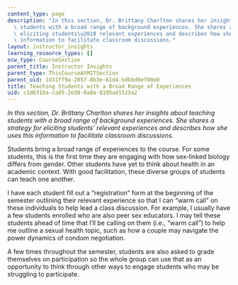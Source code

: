 ```yaml
---
content_type: page
description: "In this section, Dr. Brittany Charlton shares her insights about teaching\
  \ students with a broad range of background experiences. She shares a strategy for\
  \ eliciting students\u2019 relevant experiences and describes how she uses this\
  \ information to facilitate classroom discussions."
layout: instructor_insights
learning_resource_types: []
ocw_type: CourseSection
parent_title: Instructor Insights
parent_type: ThisCourseAtMITSection
parent_uid: 1d31ff9a-2057-8b3e-61d4-bdbbd0ef00e0
title: Teaching Students with a Broad Range of Experiences
uid: c1d6316a-ca85-2e30-0a8a-8195ad1525a2
---
```


_In this section, Dr. Brittany Charlton shares her insights about teaching students with a broad range of background experiences. She shares a strategy for eliciting students’ relevant experiences and describes how she uses this information to facilitate classroom discussions._

Students bring a broad range of experiences to the course. For some students, this is the first time they are engaging with how sex-linked biology differs from gender. Other students have yet to think about health in an academic context. With good facilitation, these diverse groups of students can teach one another.

I have each student fill out a “registration” form at the beginning of the semester outlining their relevant experience so that I can “warm call” on these individuals to help lead a class discussion. For example, I usually have a few students enrolled who are also peer sex educators. I may tell these students ahead of time that I’ll be calling on them (i.e., “warm call”) to help me outline a sexual health topic, such as how a couple may navigate the power dynamics of condom negotiation.

A few times throughout the semester, students are also asked to grade themselves on participation so the whole group can use that as an opportunity to think through other ways to engage students who may be struggling to participate.